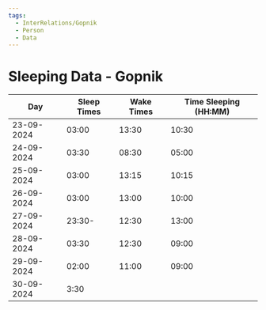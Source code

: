 ```yaml
---
tags:
  - InterRelations/Gopnik
  - Person
  - Data
---
```

# Sleeping Data - Gopnik

| Day        | Sleep Times | Wake Times | Time Sleeping (HH:MM) |
| ---------- | ----------- | ---------- | --------------------- |
| 23-09-2024 | 03:00       | 13:30      | 10:30                 |
| 24-09-2024 | 03:30       | 08:30      | 05:00                 |
| 25-09-2024 | 03:00       | 13:15      | 10:15                 |
| 26-09-2024 | 03:00       | 13:00      | 10:00                 |
| 27-09-2024 | 23:30-      | 12:30      | 13:00                 |
| 28-09-2024 | 03:30       | 12:30      | 09:00                 |
| 29-09-2024 | 02:00       | 11:00      | 09:00                 |
| 30-09-2024 | 3:30        |            |                       |
